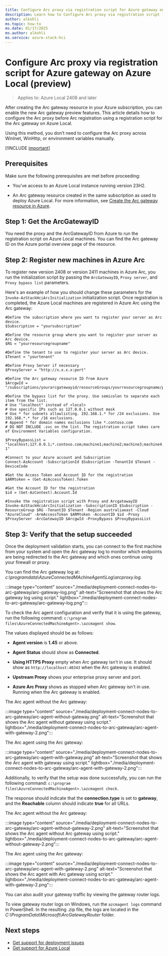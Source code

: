 ```yaml
--- 
title: Configure Arc proxy via registration script for Azure gateway on Azure Local, version 2408 (preview)
description: Learn how to Configure Arc proxy via registration script for Azure gateway on Azure Local, version 2408 (preview). 
author: alkohli
ms.topic: how-to
ms.date: 01/17/2025
ms.author: alkohli
ms.service: azure-stack-hci
---
```


# Configure Arc proxy via registration script for Azure gateway on Azure Local (preview)

> Applies to: Azure Local 2408 and later

After creating the Arc gateway resource in your Azure subscription, you can enable the new Arc gateway preview features. This article details how to configure the Arc proxy before Arc registration using a registration script for the Arc gateway on Azure Local.

Using this method, you don’t need to configure the Arc proxy across WinInet, WinHttp, or environment variables manually.

[!INCLUDE [important](../includes/hci-preview.md)]

## Prerequisites

Make sure the following prerequisites are met before proceeding:

- You’ve access to an Azure Local instance running version 23H2.

- An Arc gateway resource created in the same subscription as used to deploy Azure Local. For more information, see [Create the Arc gateway resource in Azure](deployment-azure-arc-gateway-overview.md#create-the-arc-gateway-resource-in-azure).

## Step 1: Get the ArcGatewayID  

You need the proxy and the ArcGatewayID from Azure to run the registration script on Azure Local machines. You can find the Arc gateway ID on the Azure portal overview page of the resource.

## Step 2: Register new machines in Azure Arc

To register new version 2408 or version 2411 machines in Azure Arc, you run
the initialization script by passing the `ArcGatewayID`, `Proxy server`, and `Proxy bypass list` parameters.

Here's an example of how you should change these parameters for the `Invoke-AzStackHciArcInitialization` initialization script. Once registration is completed, the Azure Local machines are registered in Azure Arc using the Arc gateway:

```azurecli
#Define the subscription where you want to register your server as Arc device.
$Subscription = "yoursubscription" 

#Define the resource group where you want to register your server as Arc device.
$RG = "yourresourcegroupname" 

#Define the tenant to use to register your server as Arc device. 
$Tenant = "yourtenant" 

#Define Proxy Server if necessary 
$ProxyServer = "http://x.x.x.x:port" 

#Define the Arc gateway resource ID from Azure 
$ArcgwId = "/subscriptions/yourarcgatewayid/resourceGroups/yourresourcegroupname/providers/Microsoft.HybridCompute/gateways/yourarcgatewayname" 

#Define the bypass list for the proxy. Use semicolon to separate each item from the list.  
# Use "localhost" instead of <local> 
# Use specific IPs such as 127.0.0.1 without mask 
# Use * for subnets allowlisting. 192.168.1.* for /24 exclusions. Use 192.168.*.* for /16 exclusions. 
# Append * for domain names exclusions like *.contoso.com 
# DO NOT INCLUDE .svc on the list. The registration script takes care of Environment Variables configuration. 

$ProxyBypassList = "localhost;127.0.0.1;*.contoso.com;machine1;machine2;machine3;machine4;machine5;192.168.*.*;AzureLocal-1" 

#Connect to your Azure account and Subscription 
Connect-AzAccount -SubscriptionId $Subscription -TenantId $Tenant -DeviceCode 

#Get the Access Token and Account ID for the registration 
$ARMtoken = (Get-AzAccessToken).Token 

#Get the Account ID for the registration 
$id = (Get-AzContext).Account.Id 

#Invoke the registration script with Proxy and ArcgatewayID 
Invoke-AzStackHciArcInitialization -SubscriptionID $Subscription -ResourceGroup $RG -TenantID $Tenant -Region australiaeast -Cloud "AzureCloud" -ArmAccessToken $ARMtoken -AccountID $id -Proxy $ProxyServer -ArcGatewayID $ArcgwId -ProxyBypass $ProxyBypassList 
```

## Step 3: Verify that the setup succeeded

Once the deployment validation starts, you can connect to the first machine from your system and open the Arc gateway log to monitor which endpoints are being redirected to the Arc gateway and which ones continue using your firewall or proxy.

You can find the Arc gateway log at: *c:\programdata\AzureConnectedMAchineAgent\Log\arcproxy.log*.

:::image type="content" source="./media/deployment-connect-nodes-to-arc-gateway/arc-gateway-log.png" alt-text="Screenshot that shows the Arc gateway log using script." lightbox="./media/deployment-connect-nodes-to-arc-gateway/arc-gateway-log.png":::

To check the Arc agent configuration and verify that it is using the gateway, run the following command: `c:\program files\AzureConnectedMachineAgent>.\azcmagent show`.

The values displayed should be as follows:

- **Agent version** is **1.45** or above.

- **Agent Status** should show as **Connected**.

- **Using HTTPS Proxy**  empty when Arc gateway isn't in use. It should show as `http://localhost:40343` when the Arc gateway is enabled.

- **Upstream Proxy** shows your enterprise proxy server and port.

- **Azure Arc Proxy** shows as stopped when Arc gateway isn't in use. Running when the Arc gateway is enabled.

The Arc agent without the Arc gateway:

:::image type="content" source="./media/deployment-connect-nodes-to-arc-gateway/arc-agent-without-gateway.png" alt-text="Screenshot that shows the Arc agent without gateway using script." lightbox="./media/deployment-connect-nodes-to-arc-gateway/arc-agent-with-gateway-2.png":::

The Arc agent using the Arc gateway:

:::image type="content" source="./media/deployment-connect-nodes-to-arc-gateway/arc-agent-with-gateway.png" alt-text="Screenshot that shows the Arc agent with gateway using script." lightbox="./media/deployment-connect-nodes-to-arc-gateway/arc-agent-with-gateway-2.png":::

Additionally, to verify that the setup was done successfully, you can run the following command: `c:\program files\AzureConnectedMachineAgent>.\azcmagent check`.

The response should indicate that the **connection.type** is set to **gateway**, and the **Reachable** column should indicate **true** for all URLs.

The Arc agent without the Arc gateway:

:::image type="content" source="./media/deployment-connect-nodes-to-arc-gateway/arc-agent-without-gateway-2.png" alt-text="Screenshot that shows the Arc agent without Arc gateway using script." lightbox="./media/deployment-connect-nodes-to-arc-gateway/arc-agent-without-gateway-2.png":::

The Arc agent using the Arc gateway:

:::image type="content" source="./media/deployment-connect-nodes-to-arc-gateway/arc-agent-with-gateway-2.png" alt-text="Screenshot that shows the Arc agent with Arc gateway using script." lightbox="./media/deployment-connect-nodes-to-arc-gateway/arc-agent-with-gateway-2.png":::

You can also audit your gateway traffic by viewing the gateway router logs.  

To view gateway router logs on Windows, run the `azcmagent logs` command in PowerShell. In the resulting .zip file, the logs are located in the *C:\ProgramData\Microsoft\ArcGatewayRouter* folder.

## Next steps

- [Get support for deployment issues](../manage/get-support-for-deployment-issues.md)
- [Get support for Azure Local](../manage/get-support.md)
